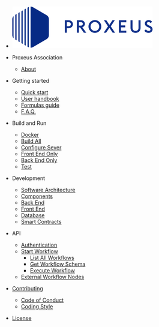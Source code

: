- [![logo](_media/proxeus_logo.svg)](https://proxeus.org)


- Proxeus Association
    - [About](about.md)

- Getting started

    - [Quick start](quickstart.md)
    - [User handbook](handbook.md)
    - [Formulas guide](formulas.md)
    - [F.A.Q.](faq.md)

- Build and Run

    - [Docker](build_docker.md)
    - [Build All](build_all.md)
    - [Configure Sever](configure.md)
    - [Front End Only](build_frontend.md)
    - [Back End Only](build_backend.md)
    - [Test](test.md)

- Development

    - [Software Architecture](architecture.md)
    - [Components](components.md)
    - [Back End](backend.md)
    - [Front End](frontend.md)
    - [Database](database.md)
    - [Smart Contracts](contract_deployment.md)

- API

    - [Authentication](api_auth.md)
    - [Start Workflow](api_start_workflow.md) 
        - [List All Workflows](api_list_all_workflows.md)
        - [Get Workflow Schema](api_get_workflow_schema.md)
        - [Execute Workflow](api_execute_workflow.md)
    - [External Workflow Nodes](external_workflow_nodes.md)

- [Contributing](contributing.md)
    - [Code of Conduct](code_of_conduct.md)
    - [Coding Style](coding_style.md)

- [License](license.md)
